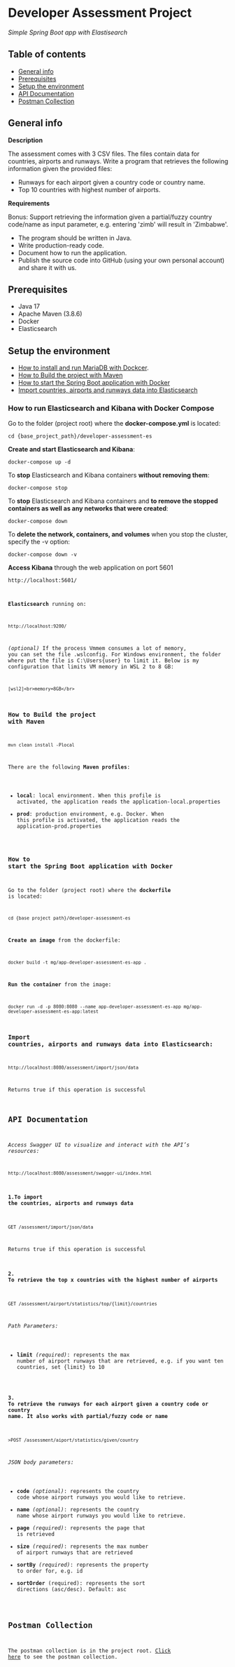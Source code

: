 # Developer Assessment Project

*Simple Spring Boot app with Elastisearch*

## Table of contents
* [General info](#general-info)
* [Prerequisites](#prerequisites)
* [Setup the environment](#setup-the-environment)
* [API Documentation](#api-documentation)
* [Postman Collection](#postman-collection)

## General info

**Description**

The assessment comes with 3 CSV files. The files contain data for countries, airports and runways.
Write a program that retrieves the following information given the provided files:
* Runways for each airport given a country code or country name.
* Top 10 countries with highest number of airports.

**Requirements**

Bonus: Support retrieving the information given a partial/fuzzy country code/name as input parameter, e.g. entering 'zimb' will result in 'Zimbabwe'.

* The program should be written in Java.
* Write production-ready code.
* Document how to run the application.
* Publish the source code into GitHub (using your own personal account) and share it with us.

## Prerequisites

* Java 17
* Apache Maven (3.8.6)
* Docker
* Elasticsearch

## Setup the environment

* [How to install and run MariaDB with Dockcer](#how-to-run-elasticsearch-and-kibana-with-docker-compose).
* [How to Build the project with Maven](#how-to-build-the-project-with-maven)
* [How to start the Spring Boot application with Docker](#how-to-start-the-spring-boot-application-with-docker)
* [Import countries, airports and runways data into Elasticsearch](import-countries-airports-and-runways-data-into-elasticsearch)

### How to run Elasticsearch and Kibana with Docker Compose

Go to the folder (project root) where the **docker-compose.yml** is located:

	cd {base_project_path}/developer-assessment-es
	
**Create and start Elasticsearch and Kibana**:
	
	docker-compose up -d
	
To **stop** Elasticsearch and Kibana containers **without removing them**:
	
	docker-compose stop
	
To **stop** Elasticsearch and Kibana containers and **to remove the stopped containers as well as any networks that were created**:

	docker-compose down
	
To **delete the network, containers, and volumes** when you stop the cluster, specify the -v option:

	docker-compose down -v

**Access Kibana** through the web application on port 5601

<code>http://localhost:5601/

**Elasticsearch** running on:

	http://localhost:9200/
	

*(optional)* If the process Vmmem consumes a lot of memory, you can set the file .wslconfig. For Windows environment, the folder where put the file is C:\Users\{user} to limit it. Below is my configuration that limits VM memory in WSL 2 to 8 GB:

	[wsl2]<br>memory=8GB</br>

### How to Build the project with Maven

	mvn clean install -Plocal

There are the following **Maven profiles**:

* **local**: local environment. When this profile is activated, the application reads the application-local.properties
* **prod**: production environment, e.g. Docker. When this profile is activated, the application reads the application-prod.properties

### How to start the Spring Boot application with Docker

Go to the folder (project root) where the **dockerfile** is located:

	cd {base_project_path}/developer-assessment-es

**Create an image** from the dockerfile:

	docker build -t mg/app-developer-assessment-es-app .

**Run the container** from the image:

	docker run -d -p 8080:8080 --name app-developer-assessment-es-app mg/app-developer-assessment-es-app:latest

### Import countries, airports and runways data into Elasticsearch:

	http://localhost:8080/assessment/import/json/data

Returns true if this operation is successful

## API Documentation

*Access Swagger UI to visualize and interact with the API’s resources:*

	http://localhost:8080/assessment/swagger-ui/index.html
	
#### 1.To import the countries, airports and runways data

	GET /assessment/import/json/data

Returns true if this operation is successful

####  2. To retrieve the top x countries  with the highest number of airports
	
	GET /assessment/airport/statistics/top/{limit}/countries
	
*Path Parameters:*

* **limit** *(required)*: represents the max number of airport runways that are retrieved, e.g. if you want ten countries, set {limit} to 10


#### 3. To retrieve the runways for each airport given a country code or country name. It also works with partial/fuzzy code or name

	>POST /assessment/aiport/statistics/given/country

*JSON body parameters:*

* **code** *(optional)*: represents the country code whose airport runways you would like to retrieve.
* **name** *(optional)*: represents the country name whose airport runways you would like to retrieve.
* **page** *(required)*: represents the page that is retrieved
* **size** *(required)*: represents the max number of airport runways that are retrieved
* **sortBy** *(required)*: represents the property to order for, e.g. id
* **sortOrder** (required): represents the sort directions (asc/desc). Default: asc

## Postman Collection

The postman collection is in the project root. [Click here](https://github.com/manuele-g/developer-assessment-es/blob/main/developer-assessment-es.postman_collection.json) to see the postman collection.
